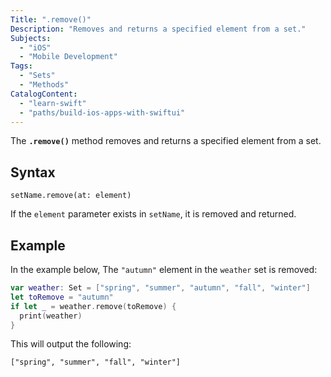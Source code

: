 ```yaml
---
Title: ".remove()"
Description: "Removes and returns a specified element from a set."
Subjects:
  - "iOS"
  - "Mobile Development"
Tags:
  - "Sets"
  - "Methods"
CatalogContent:
  - "learn-swift"
  - "paths/build-ios-apps-with-swiftui"
---
```


The **`.remove()`** method removes and returns a specified element from a set.

## Syntax

```pseudo
setName.remove(at: element)
```

If the `element` parameter exists in `setName`, it is removed and returned.

## Example

In the example below, The `"autumn"` element in the `weather` set is removed:

```swift
var weather: Set = ["spring", "summer", "autumn", "fall", "winter"]
let toRemove = "autumn"
if let _ = weather.remove(toRemove) {
  print(weather)
}
```

This will output the following:

```shell
["spring", "summer", "fall", "winter"]
```
